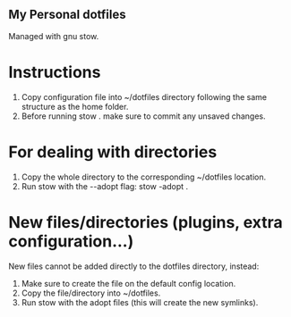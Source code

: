 ## My Personal dotfiles

Managed with gnu stow.

# Instructions

1. Copy configuration file into ~/dotfiles directory following the same structure as the home folder.
2. Before running stow . make sure to commit any unsaved changes.

# For dealing with directories

1. Copy the whole directory to the corresponding ~/dotfiles location.
2. Run stow with the --adopt flag: stow -adopt .

# New files/directories (plugins, extra configuration...)

New files cannot be added directly to the dotfiles directory, instead:

1. Make sure to create the file on the default config location.
2. Copy the file/directory into ~/dotfiles.
3. Run stow with the adopt files (this will create the new symlinks).

